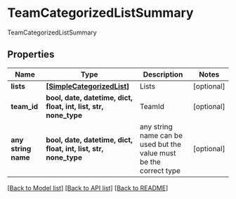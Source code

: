 # TeamCategorizedListSummary

TeamCategorizedListSummary

## Properties
Name | Type | Description | Notes
------------ | ------------- | ------------- | -------------
**lists** | [**[SimpleCategorizedList]**](SimpleCategorizedList.md) | Lists | [optional] 
**team_id** | **bool, date, datetime, dict, float, int, list, str, none_type** | TeamId | [optional] 
**any string name** | **bool, date, datetime, dict, float, int, list, str, none_type** | any string name can be used but the value must be the correct type | [optional]

[[Back to Model list]](../README.md#documentation-for-models) [[Back to API list]](../README.md#documentation-for-api-endpoints) [[Back to README]](../README.md)


